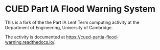 # CUED Part IA Flood Warning System

This is a fork of the the Part IA Lent Term computing activity at the Department of
Engineering, University of Cambridge.

The activity is documented at
https://cued-partia-flood-warning.readthedocs.io/.
